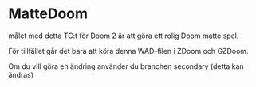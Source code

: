 # MatteDoom

målet med detta TC:t för Doom 2 är att göra ett rolig Doom matte spel.

För tillfället går det bara att köra denna WAD-filen i ZDoom och GZDoom.

Om du vill göra en ändring använder du branchen secondary (detta kan ändras)
